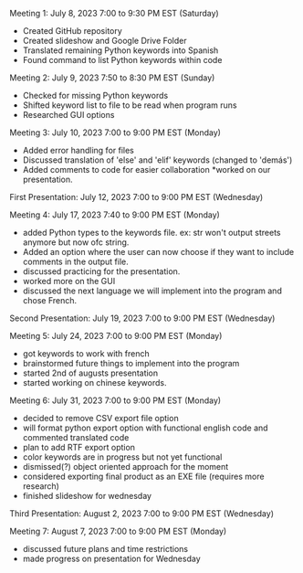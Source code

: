 Meeting 1: July 8, 2023 7:00 to 9:30 PM EST (Saturday)
* Created GitHub repository
* Created slideshow and Google Drive Folder
* Translated remaining Python keywords into Spanish
* Found command to list Python keywords within code

Meeting 2: July 9, 2023 7:50 to 8:30 PM EST (Sunday)
* Checked for missing Python keywords
* Shifted keyword list to file to be read when program runs
* Researched GUI options

Meeting 3: July 10, 2023 7:00 to 9:00 PM EST (Monday)
* Added error handling for files
* Discussed translation of 'else' and 'elif' keywords (changed to 'demás')
* Added comments to code for easier collaboration
*worked on our presentation. 

First Presentation: July 12, 2023 7:00 to 9:00 PM EST (Wednesday)

Meeting 4: July 17, 2023 7:40 to 9:00 PM EST (Monday)
* added Python types to the keywords file. ex: str won't output streets anymore but now ofc string.
* Added an option where the user can now choose if they want to include comments in the output file.
* discussed practicing for the presentation.
* worked more on the GUI
* discussed the next language we will implement into the program and chose French.

Second Presentation: July 19, 2023 7:00 to 9:00 PM EST (Wednesday)

Meeting 5: July 24, 2023 7:00 to 9:00 PM EST (Monday)
* got keywords to work with french
* brainstormed future things to implement into the program
* started 2nd of augusts presentation
* started working on chinese keywords.

Meeting 6: July 31, 2023 7:00 to 9:00 PM EST (Monday)
* decided to remove CSV export file option
* will format python export option with functional english code and commented translated code
* plan to add RTF export option
* color keywords are in progress but not yet functional
* dismissed(?) object oriented approach for the moment
* considered exporting final product as an EXE file (requires more research)
* finished slideshow for wednesday

Third Presentation: August 2, 2023 7:00 to 9:00 PM EST (Wednesday)

Meeting 7: August 7, 2023 7:00 to 9:00 PM EST (Monday)
* discussed future plans and time restrictions
* made progress on presentation for Wednesday
